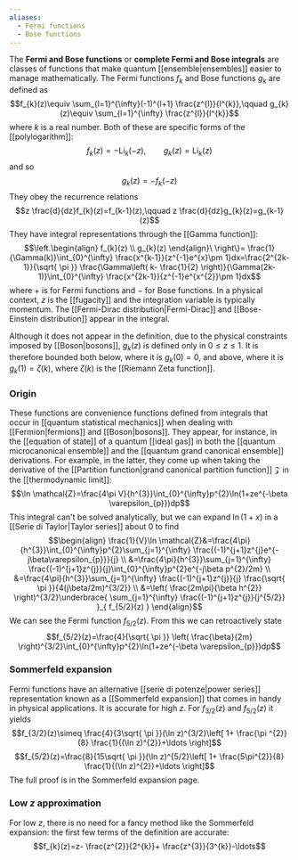 ```yaml
---
aliases:
  - Fermi functions
  - Bose functions
---
```

The **Fermi and Bose functions** or **complete Fermi and Bose integrals** are classes of functions that make quantum [[ensemble|ensembles]] easier to manage mathematically. The Fermi functions $f_{k}$ and Bose functions $g_{k}$ are defined as
$$f_{k}(z)\equiv \sum_{l=1}^{\infty}(-1)^{l+1} \frac{z^{l}}{l^{k}},\qquad g_{k}(z)\equiv \sum_{l=1}^{\infty} \frac{z^{l}}{l^{k}}$$
where $k$ is a real number. Both of these are specific forms of the [[polylogarithm]]:
$$f_{k}(z)=-\text{Li}_{k}(-z),\qquad g_{k}(z)=\text{Li}_{k}(z)$$
and so
$$g_{k}(z)=-f_{k}(-z)$$
They obey the recurrence relations
$$z \frac{d}{dz}f_{k}(z)=f_{k-1}(z),\qquad z \frac{d}{dz}g_{k}(z)=g_{k-1}(z)$$
They have integral representations through the [[Gamma function]]:
$$\left.\begin{align}
f_{k}(z) \\
g_{k}(z)
\end{align}\ \right\}= \frac{1}{\Gamma(k)}\int_{0}^{\infty} \frac{x^{k-1}}{z^{-1}e^{x}\pm 1}dx=\frac{2^{2k-1}}{\sqrt{ \pi }} \frac{\Gamma\left( k- \frac{1}{2} \right)}{\Gamma(2k-1)}\int_{0}^{\infty} \frac{x^{2k-1}}{z^{-1}e^{x^{2}}\pm 1}dx$$
where $+$ is for Fermi functions and $-$ for Bose functions. In a physical context, $z$ is the [[fugacity]] and the integration variable is typically momentum. The [[Fermi-Dirac distribution|Fermi-Dirac]] and [[Bose-Einstein distribution]] appear in the integral.

Although it does not appear in the definition, due to the physical constraints imposed by [[Boson|bosons]], $g_{k}(z)$ is defined only in $0\leq z\leq 1$. It is therefore bounded both below, where it is $g_{k}(0)=0$, and above, where it is $g_{k}(1)=\zeta(k)$, where $\zeta(k)$ is the [[Riemann Zeta function]].
### Origin
These functions are convenience functions defined from integrals that occur in [[quantum statistical mechanics]] when dealing with [[Fermion|fermions]] and [[Boson|bosons]]. They appear, for instance, in the [[equation of state]] of a quantum [[ideal gas]] in both the [[quantum microcanonical ensemble]] and the [[quantum grand canonical ensemble]] derivations. For example, in the latter, they come up when taking the derivative of the [[Partition function|grand canonical partition function]] $\mathcal{Z}$ in the [[thermodynamic limit]]:
$$\ln \mathcal{Z}=\frac{4\pi V}{h^{3}}\int_{0}^{\infty}p^{2}\ln(1+ze^{-\beta \varepsilon_{p}})dp$$
This integral can't be solved analytically, but we can expand $\ln(1+x)$ in a [[Serie di Taylor|Taylor series]] about $0$ to find
$$\begin{align}
\frac{1}{V}\ln \mathcal{Z}&=\frac{4\pi}{h^{3}}\int_{0}^{\infty}p^{2}\sum_{j=1}^{\infty} \frac{(-1)^{j+1}z^{j}e^{-j\beta\varepsilon_{p}}}{j} \\
&=\frac{4\pi}{h^{3}}\sum_{j=1}^{\infty} \frac{(-1)^{j+1}z^{j}}{j}\int_{0}^{\infty}p^{2}e^{-j\beta p^{2}/2m} \\
&=\frac{4\pi}{h^{3}}\sum_{j=1}^{\infty} \frac{(-1)^{j+1}z^{j}}{j} \frac{\sqrt{ \pi }}{4(j\beta/2m)^{3/2}} \\
&=\left( \frac{2m\pi}{\beta h^{2}} \right)^{3/2}\underbrace{ \sum_{j=1}^{\infty} \frac{(-1)^{j+1}z^{j}}{j^{5/2}} }_{ f_{5/2}(z) }
\end{align}$$
We can see the Fermi function $f_{5/2}(z)$. From this we can retroactively state
$$f_{5/2}(z)=\frac{4}{\sqrt{ \pi }} \left( \frac{\beta}{2m} \right)^{3/2}\int_{0}^{\infty}p^{2}\ln(1+ze^{-\beta \varepsilon_{p}})dp$$
### Sommerfeld expansion
Fermi functions have an alternative [[serie di potenze|power series]] representation known as a [[Sommerfeld expansion]] that comes in handy in physical applications. It is accurate for high $z$. For $f_{3/2}(z)$ and $f_{5/2}(z)$ it yields
$$f_{3/2}(z)\simeq \frac{4}{3\sqrt{ \pi }}(\ln z)^{3/2}\left[ 1+ \frac{\pi ^{2}}{8} \frac{1}{(\ln z)^{2}}+\ldots \right]$$
$$f_{5/2}(z)=\frac{8}{15\sqrt{ \pi }}(\ln z)^{5/2}\left[ 1+ \frac{5\pi^{2}}{8} \frac{1}{(\ln z)^{2}}+\ldots \right]$$
The full proof is in the Sommerfeld expansion page.
### Low $z$ approximation
For low $z$, there is no need for a fancy method like the Sommerfeld expansion: the first few terms of the definition are accurate:
$$f_{k}(z)=z- \frac{z^{2}}{2^{k}}+ \frac{z^{3}}{3^{k}}-\ldots$$
